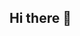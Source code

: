 ## Hi there 👋

<!--
**Yashraj2981/Yashraj2981** is a ✨ _special_ ✨ repository because its `README.md` (this file) appears on your GitHub profile.
My Id: 77591454
I am studing at Leeds beckett univercity
I am currently learnening  cyberSecurity
--->
